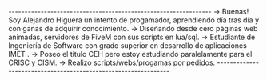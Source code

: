*-*-*-*-*-*-*-*-*-*-*-*-*-*-*-*-*-*-*-*-*-*-*-*-*-*-*-*-*-*-*-*-*-*-*-*-*-*-*-*-*-*-*-*-*-*-*-*-*-*-*-*-*-*-*-*-*-*-*-*-*-*-*-*
→ Buenas! Soy Alejandro Higuera un intento de progamador, aprendiendo día tras día y con ganas de adquirir conocimiento. 
→ Diseñando desde cero páginas web animadas, servidores de FiveM con sus scripts en lua/sql.
→ Estudiante de Ingeniería de Software con grado superior en desarrollo de aplicaciones IMET .
→ Poseo el título CEH pero estoy estudiando paralelamente para el CRISC y CISM.
→ Realizo scripts/webs/progamas por pedidos.
*-*-*-*-*-*-*-*-*-*-*-*-*-*-*-*-*-*-*-*-*-*-*-*-*-*-*-*-*-*-*-*-*-*-*-*-*-*-*-*-*-*-*-*-*-*-*-*-*-*-*-*-*-*-*-*-*-*-*-*-*-*-*-*
